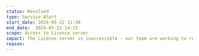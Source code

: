 ```yaml
---
status: Resolved
type: Service Alert
start_date: 2024-05-22 11:30  
end_date:  2024-05-22 14:15
scope: Access to License server
impact: The License server is inaccessible - our team are working to restore
reason: 
---
```

